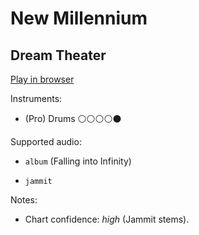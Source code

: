 # New Millennium

## Dream Theater


[Play in browser](http://pages.cs.wisc.edu/~tolly/customs/dream-theater/new-millennium)

Instruments:

  * (Pro) Drums ⚪️⚪️⚪️⚪️⚫️

Supported audio:

  * `album` (Falling into Infinity)

  * `jammit`

Notes:

  * Chart confidence: *high* (Jammit stems).

